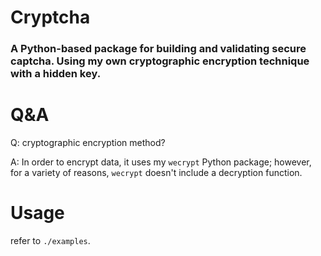 # Cryptcha
### A Python-based package for building and validating secure captcha. Using my own cryptographic encryption technique with a hidden key.

# Q&A
Q: cryptographic encryption method?

A: In order to encrypt data, it uses my `wecrypt` Python package; however, for a variety of reasons, `wecrypt` doesn't include a decryption function.

# Usage
refer to `./examples`.
